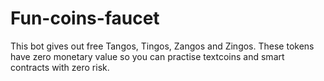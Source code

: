 # Fun-coins-faucet
This bot gives out free Tangos, Tingos, Zangos and Zingos. These tokens have zero monetary value so you can practise textcoins and smart contracts with zero risk.
